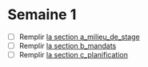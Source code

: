 # Semaine 1
- [ ] Remplir [la section a_milieu_de_stage](a_milieu_de_stage.md)
- [ ] Remplir [la section b_mandats](b_mandats.md)
- [ ] Remplir [la section c_planification](c_planification.md)
